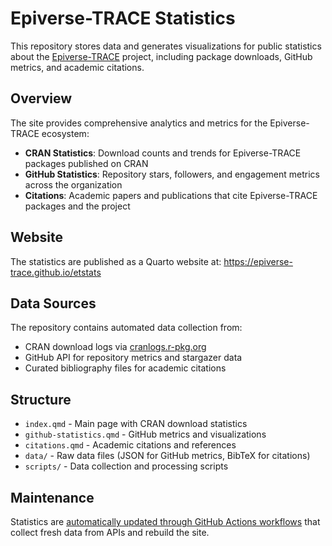 # Epiverse-TRACE Statistics

This repository stores data and generates visualizations for public statistics about the [Epiverse-TRACE](https://github.com/epiverse-trace) project, including package downloads, GitHub metrics, and academic citations.

## Overview

The site provides comprehensive analytics and metrics for the Epiverse-TRACE ecosystem:

- **CRAN Statistics**: Download counts and trends for Epiverse-TRACE packages published on CRAN
- **GitHub Statistics**: Repository stars, followers, and engagement metrics across the organization
- **Citations**: Academic papers and publications that cite Epiverse-TRACE packages and the project

## Website

The statistics are published as a Quarto website at: <https://epiverse-trace.github.io/etstats>

## Data Sources

The repository contains automated data collection from:
- CRAN download logs via [cranlogs.r-pkg.org](https://cranlogs.r-pkg.org)
- GitHub API for repository metrics and stargazer data
- Curated bibliography files for academic citations

## Structure

- `index.qmd` - Main page with CRAN download statistics
- `github-statistics.qmd` - GitHub metrics and visualizations
- `citations.qmd` - Academic citations and references
- `data/` - Raw data files (JSON for GitHub metrics, BibTeX for citations)
- `scripts/` - Data collection and processing scripts

## Maintenance

Statistics are [automatically updated through GitHub Actions workflows](./.github/workflows) that collect fresh data from APIs and rebuild the site.
